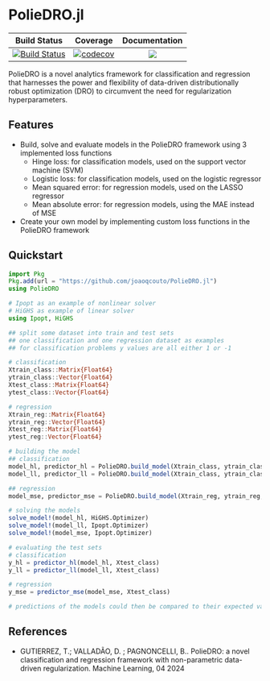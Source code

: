 # PolieDRO.jl

[build-img]: https://github.com/joaoqcouto/PolieDRO.jl/actions/workflows/CI.yml/badge.svg?branch=main
[build-url]: https://github.com/joaoqcouto/PolieDRO.jl/actions/workflows/CI.yml?query=branch%3Amain

[codecov-img]: https://codecov.io/gh/joaoqcouto/PolieDRO.jl/graph/badge.svg?token=N0OWW35K7J
[codecov-url]: https://codecov.io/gh/joaoqcouto/PolieDRO.jl

| **Build Status** | **Coverage** | **Documentation** |
|:-----------------:|:-----------------:|:-----------------:|
| [![Build Status][build-img]][build-url] | [![codecov][codecov-img]][codecov-url] | [![](https://img.shields.io/badge/docs-latest-blue.svg)]( https://joaoqcouto.github.io/PolieDRO.jl/)

PolieDRO is a novel analytics framework for classification and regression that harnesses the power and flexibility of data-driven distributionally robust optimization (DRO) to circumvent the need for regularization hyperparameters.

## Features
* Build, solve and evaluate models in the PolieDRO framework using 3 implemented loss functions
  * Hinge loss: for classification models, used on the support vector machine (SVM)
  * Logistic loss: for classification models, used on the logistic regressor
  * Mean squared error: for regression models, used on the LASSO regressor
  * Mean absolute error: for regression models, using the MAE instead of MSE
* Create your own model by implementing custom loss functions in the PolieDRO framework

## Quickstart

```julia
import Pkg
Pkg.add(url = "https://github.com/joaoqcouto/PolieDRO.jl")
using PolieDRO

# Ipopt as an example of nonlinear solver
# HiGHS as example of linear solver
using Ipopt, HiGHS

## split some dataset into train and test sets
## one classification and one regression dataset as examples
## for classification problems y values are all either 1 or -1

# classification
Xtrain_class::Matrix{Float64}
ytrain_class::Vector{Float64}
Xtest_class::Matrix{Float64}
ytest_class::Vector{Float64}

# regression
Xtrain_reg::Matrix{Float64}
ytrain_reg::Vector{Float64}
Xtest_reg::Matrix{Float64}
ytest_reg::Vector{Float64}

# building the model
## classification
model_hl, predictor_hl = PolieDRO.build_model(Xtrain_class, ytrain_class, PolieDRO.hinge_loss)
model_ll, predictor_ll = PolieDRO.build_model(Xtrain_class, ytrain_class, PolieDRO.logistic_loss)

## regression
model_mse, predictor_mse = PolieDRO.build_model(Xtrain_reg, ytrain_reg, PolieDRO.mse_loss)

# solving the models
solve_model!(model_hl, HiGHS.Optimizer)
solve_model!(model_ll, Ipopt.Optimizer)
solve_model!(model_mse, Ipopt.Optimizer)

# evaluating the test sets
# classification
y_hl = predictor_hl(model_hl, Xtest_class)
y_ll = predictor_ll(model_ll, Xtest_class)

# regression
y_mse = predictor_mse(model_mse, Xtest_class)

# predictions of the models could then be compared to their expected values in ytest_class and ytest_reg
```

## References
-  GUTIERREZ, T.; VALLADÃO, D. ; PAGNONCELLI, B.. PolieDRO: a novel classification and regression framework with non-parametric data-driven regularization. Machine Learning, 04 2024

